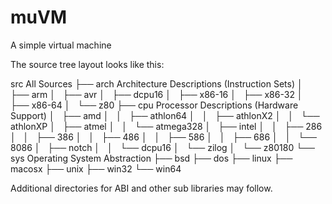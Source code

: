 muVM
====

A simple virtual machine

The source tree layout looks like this:

src                                     All Sources
├── arch                                Architecture Descriptions (Instruction Sets)
│   ├── arm
│   ├── avr
│   ├── dcpu16
│   ├── x86-16
│   ├── x86-32
│   ├── x86-64
│   └── z80
├── cpu                                 Processor Descriptions (Hardware Support)
│   ├── amd
│   │   ├── athlon64
│   │   ├── athlonX2
│   │   └── athlonXP
│   ├── atmel
│   │   └── atmega328
│   ├── intel
│   │   ├── 286
│   │   ├── 386
│   │   ├── 486
│   │   ├── 586
│   │   ├── 686
│   │   └── 8086
│   ├── notch
│   │   └── dcpu16
│   └── zilog
│       └── z80180
└── sys                                 Operating System Abstraction
    ├── bsd
    ├── dos
    ├── linux
    ├── macosx
    ├── unix
    ├── win32
    └── win64

Additional directories for ABI and other sub libraries may follow.

